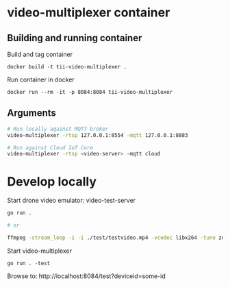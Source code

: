 # video-multiplexer container

## Building and running container

Build and tag container
```
docker build -t tii-video-multiplexer .
```

Run container in docker
```
docker run --rm -it -p 8084:8084 tii-video-multiplexer 
```

## Arguments

```bash
# Run locally against MQTT broker
video-multiplexer -rtsp 127.0.0.1:8554 -mqtt 127.0.0.1:8883

# Run against Cloud IoT Core
video-multiplexer -rtsp <video-server> -mqtt cloud
```

# Develop locally

Start drone video emulator: video-test-server
```bash
go run .

# or

ffmpeg -stream_loop -1 -i ./test/testvideo.mp4 -vcodec libx264 -tune zerolatency -crf 18 -f rtsp -muxdelay 0.1 rtsp://DroneUser:22f6c4de-6144-4f6c-82ea-8afcdf19f316@127.0.0.1:8554/some-id

```

Start video-multiplexer
```
go run . -test
```

Browse to: http://localhost:8084/test?deviceid=some-id